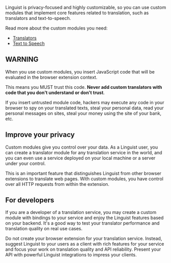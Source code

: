 Linguist is privacy-focused and highly customizable, so you can use custom modules that implement core features related to translation, such as translators and text-to-speech.

Read more about the custom modules you need:
- [Translators](./CustomTranslator.md)
- [Text to Speech](./CustomTTS.md)

## WARNING

When you use custom modules, you insert JavaScript code that will be evaluated in the browser extension context.

This means you MUST trust this code. **Never add custom translators with code that you don't understand or don't trust**.

If you insert untrusted module code, hackers may execute any code in your browser to spy on your translated texts, steal your personal data, read your personal messages on sites, steal your money using the site of your bank, etc.

## Improve your privacy

Custom modules give you control over your data. As a Linguist user, you can create a translator module for any translation service in the world, and you can even use a service deployed on your local machine or a server under your control.

This is an important feature that distinguishes Linguist from other browser extensions to translate web pages. With custom modules, you have control over all HTTP requests from within the extension.

## For developers

If you are a developer of a translation service, you may create a custom module with bindings to your service and enjoy the Linguist features based on your backend. It's a good way to test your translator performance and translation quality on real use cases.

Do not create your browser extension for your translation service. Instead, suggest Linguist to your users as a client with rich features for your service and focus your work on translation quality and API reliability. Present your API with powerful Linguist integrations to impress your clients.
